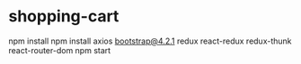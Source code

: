 # shopping-cart
npm install
npm install axios bootstrap@4.2.1 redux react-redux redux-thunk react-router-dom
npm start


